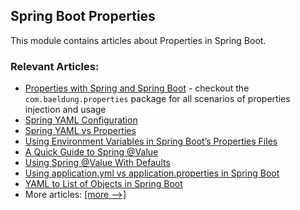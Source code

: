 ## Spring Boot Properties

This module contains articles about Properties in Spring Boot.

### Relevant Articles:
- [Properties with Spring and Spring Boot](https://www.baeldung.com/properties-with-spring) - checkout the `com.baeldung.properties` package for all scenarios of properties injection and usage
- [Spring YAML Configuration](https://www.baeldung.com/spring-yaml)
- [Spring YAML vs Properties](https://www.baeldung.com/spring-yaml-vs-properties)
- [Using Environment Variables in Spring Boot’s Properties Files](https://www.baeldung.com/spring-boot-properties-env-variables)
- [A Quick Guide to Spring @Value](https://www.baeldung.com/spring-value-annotation)
- [Using Spring @Value With Defaults](https://www.baeldung.com/spring-value-defaults)
- [Using application.yml vs application.properties in Spring Boot](https://www.baeldung.com/spring-boot-yaml-vs-properties)
- [YAML to List of Objects in Spring Boot](https://www.baeldung.com/spring-boot-yaml-list)
- More articles: [[more -->]](../spring-boot-properties-2)
